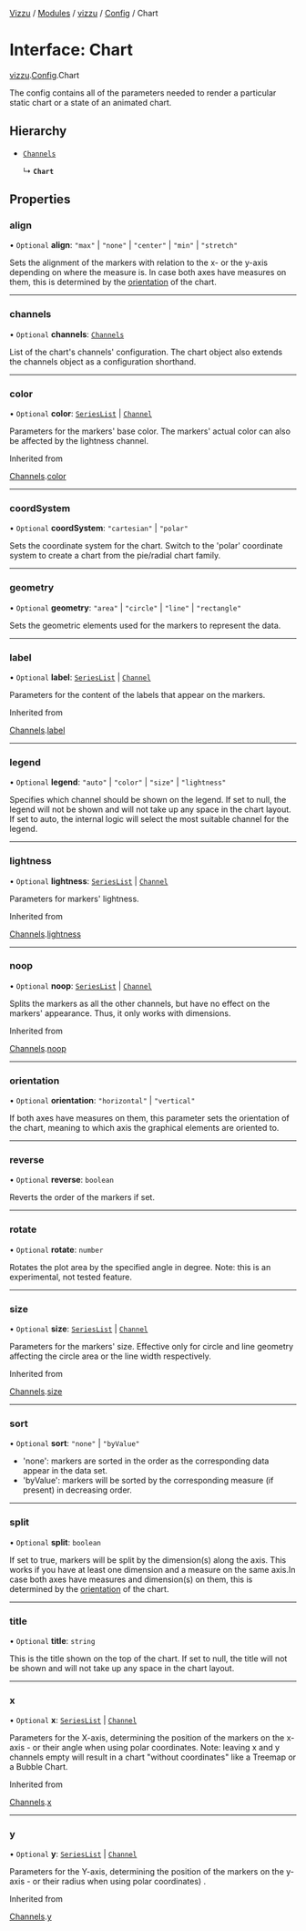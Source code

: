 [Vizzu](../README.md) / [Modules](../modules.md) / [vizzu](../modules/vizzu.md)
/ [Config](../modules/vizzu.Config.md) / Chart

# Interface: Chart

[vizzu](../modules/vizzu.md).[Config](../modules/vizzu.Config.md).Chart

The config contains all of the parameters needed to render a particular static
chart or a state of an animated chart.

## Hierarchy

- [`Channels`](vizzu.Config.Channels.md)

  ↳ **`Chart`**

## Properties

### align

• `Optional` **align**: `"max"` | `"none"` | `"center"` | `"min"` | `"stretch"`

Sets the alignment of the markers with relation to the x- or the y-axis
depending on where the measure is. In case both axes have measures on them, this
is determined by the [orientation](vizzu.Config.Chart.md#orientation) of the
chart.

______________________________________________________________________

### channels

• `Optional` **channels**: [`Channels`](vizzu.Config.Channels.md)

List of the chart's channels' configuration. The chart object also extends the
channels object as a configuration shorthand.

______________________________________________________________________

### color

• `Optional` **color**: [`SeriesList`](../modules/vizzu.Data.md#serieslist) |
[`Channel`](vizzu.Config.Channel.md)

Parameters for the markers' base color. The markers' actual color can also be
affected by the lightness channel.

Inherited from

[Channels](vizzu.Config.Channels.md).[color](vizzu.Config.Channels.md#color)

______________________________________________________________________

### coordSystem

• `Optional` **coordSystem**: `"cartesian"` | `"polar"`

Sets the coordinate system for the chart. Switch to the 'polar' coordinate
system to create a chart from the pie/radial chart family.

______________________________________________________________________

### geometry

• `Optional` **geometry**: `"area"` | `"circle"` | `"line"` | `"rectangle"`

Sets the geometric elements used for the markers to represent the data.

______________________________________________________________________

### label

• `Optional` **label**: [`SeriesList`](../modules/vizzu.Data.md#serieslist) |
[`Channel`](vizzu.Config.Channel.md)

Parameters for the content of the labels that appear on the markers.

Inherited from

[Channels](vizzu.Config.Channels.md).[label](vizzu.Config.Channels.md#label)

______________________________________________________________________

### legend

• `Optional` **legend**: `"auto"` | `"color"` | `"size"` | `"lightness"`

Specifies which channel should be shown on the legend. If set to null, the
legend will not be shown and will not take up any space in the chart layout. If
set to auto, the internal logic will select the most suitable channel for the
legend.

______________________________________________________________________

### lightness

• `Optional` **lightness**: [`SeriesList`](../modules/vizzu.Data.md#serieslist)
| [`Channel`](vizzu.Config.Channel.md)

Parameters for markers' lightness.

Inherited from

[Channels](vizzu.Config.Channels.md).[lightness](vizzu.Config.Channels.md#lightness)

______________________________________________________________________

### noop

• `Optional` **noop**: [`SeriesList`](../modules/vizzu.Data.md#serieslist) |
[`Channel`](vizzu.Config.Channel.md)

Splits the markers as all the other channels, but have no effect on the markers'
appearance. Thus, it only works with dimensions.

Inherited from

[Channels](vizzu.Config.Channels.md).[noop](vizzu.Config.Channels.md#noop)

______________________________________________________________________

### orientation

• `Optional` **orientation**: `"horizontal"` | `"vertical"`

If both axes have measures on them, this parameter sets the orientation of the
chart, meaning to which axis the graphical elements are oriented to.

______________________________________________________________________

### reverse

• `Optional` **reverse**: `boolean`

Reverts the order of the markers if set.

______________________________________________________________________

### rotate

• `Optional` **rotate**: `number`

Rotates the plot area by the specified angle in degree. Note: this is an
experimental, not tested feature.

______________________________________________________________________

### size

• `Optional` **size**: [`SeriesList`](../modules/vizzu.Data.md#serieslist) |
[`Channel`](vizzu.Config.Channel.md)

Parameters for the markers' size. Effective only for circle and line geometry
affecting the circle area or the line width respectively.

Inherited from

[Channels](vizzu.Config.Channels.md).[size](vizzu.Config.Channels.md#size)

______________________________________________________________________

### sort

• `Optional` **sort**: `"none"` | `"byValue"`

- 'none': markers are sorted in the order as the corresponding data appear in
  the data set.
- 'byValue': markers will be sorted by the corresponding measure (if present) in
  decreasing order.

______________________________________________________________________

### split

• `Optional` **split**: `boolean`

If set to true, markers will be split by the dimension(s) along the axis. This
works if you have at least one dimension and a measure on the same axis.In case
both axes have measures and dimension(s) on them, this is determined by the
[orientation](vizzu.Config.Chart.md#orientation) of the chart.

______________________________________________________________________

### title

• `Optional` **title**: `string`

This is the title shown on the top of the chart. If set to null, the title will
not be shown and will not take up any space in the chart layout.

______________________________________________________________________

### x

• `Optional` **x**: [`SeriesList`](../modules/vizzu.Data.md#serieslist) |
[`Channel`](vizzu.Config.Channel.md)

Parameters for the X-axis, determining the position of the markers on the x-axis
\- or their angle when using polar coordinates. Note: leaving x and y channels
empty will result in a chart "without coordinates" like a Treemap or a Bubble
Chart.

Inherited from

[Channels](vizzu.Config.Channels.md).[x](vizzu.Config.Channels.md#x)

______________________________________________________________________

### y

• `Optional` **y**: [`SeriesList`](../modules/vizzu.Data.md#serieslist) |
[`Channel`](vizzu.Config.Channel.md)

Parameters for the Y-axis, determining the position of the markers on the y-axis
\- or their radius when using polar coordinates) .

Inherited from

[Channels](vizzu.Config.Channels.md).[y](vizzu.Config.Channels.md#y)
